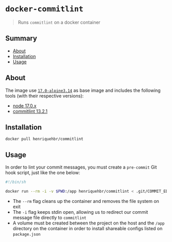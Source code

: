 # `docker-commitlint`

> Runs `commitlint` on a docker container

## Summary

- [About](#about)
- [Installation](#installation)
- [Usage](#usage)

## About

The image use [`17.0-alpine3.14`](https://github.com/nodejs/docker-node/blob/cbbf60da587a7ca135b573f4c05810d88f04ace7/17/alpine3.13/Dockerfile)
as base image and includes the following tools (with their respective versions):

- [node 17.0.x](https://github.com/nodejs/node)
- [commitlint 13.2.1](https://github.com/conventional-changelog/commitlint)

## Installation

```
docker pull henriquehbr/commitlint
```

## Usage

In order to lint your commit messages, you must create a `pre-commit`
Git hook script, just like the one below:

```sh
#!/bin/sh

docker run --rm -i -v $PWD:/app henriquehbr/commitlint < .git/COMMIT_EDITMSG
```

- The `--rm` flag cleans up the container and removes the file system on exit
- The `-i` flag keeps stdin open, allowing us to redirect our commit message
file directly to `commitlint`
- A volume must be created between the project on the host and the `/app`
directory on the container in order to install shareable configs listed
on `package.json`
